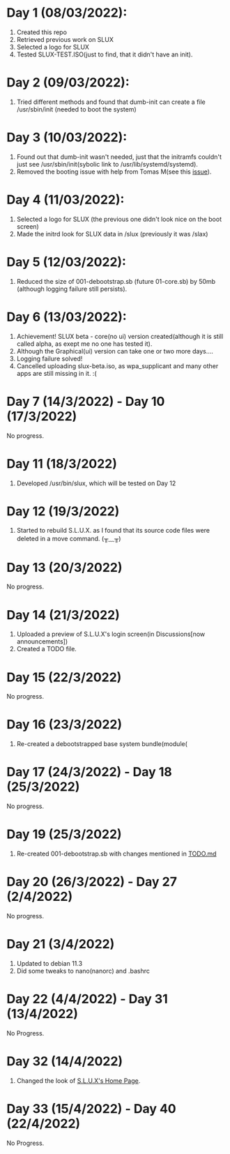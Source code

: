 # Day 1 (08/03/2022):


1. Created this repo 
2. Retrieved previous work on SLUX
3. Selected a logo for SLUX
4. Tested SLUX-TEST.ISO(just to find, that it didn't have an init).


# Day 2 (09/03/2022):
1. Tried different methods and found that dumb-init can create a file /usr/sbin/init (needed to boot the system)
# Day 3 (10/03/2022):
1. Found out that dumb-init wasn't needed, just that the initramfs couldn't just see /usr/sbin/init(sybolic link to /usr/lib/systemd/systemd).
2. Removed the booting issue with help from Tomas M(see this [issue](https://github.com/tomas-m/linux-live/issues/200)).
# Day 4 (11/03/2022):
1. Selected a logo for SLUX (the previous one didn't look nice on the boot screen)
2. Made the initrd look for SLUX data in /slux (previously it was /slax)
# Day 5 (12/03/2022):
1. Reduced the size of 001-debootstrap.sb (future 01-core.sb) by 50mb (although logging failure still persists).
# Day 6 (13/03/2022):
1. Achievement! SLUX beta - core(no ui) version created(although it is still called alpha, as exept me no one has tested it).
2. Although the Graphical(ui) version can take one or two more days....
3. Logging failure solved!
4. Cancelled uploading slux-beta.iso, as wpa_supplicant and many other apps are still missing in it. :(
# Day 7 (14/3/2022) - Day 10 (17/3/2022)
No progress.
# Day 11 (18/3/2022)
1. Developed /usr/bin/slux, which will be tested on Day 12
# Day 12 (19/3/2022)
1. Started to rebuild S.L.U.X. as I found that its source code files were deleted in a move command. (╥﹏╥)
# Day 13 (20/3/2022)
No progress.
# Day 14 (21/3/2022)
1. Uploaded a preview of S.L.U.X's login screen(in Discussions[now announcements])
2. Created a TODO file.
# Day 15 (22/3/2022)
No progress.
# Day 16 (23/3/2022)
1. Re-created a debootstrapped base system bundle(module(
# Day 17 (24/3/2022) - Day 18 (25/3/2022)
No progress.
# Day 19 (25/3/2022)

1. Re-created 001-debootstrap.sb with changes mentioned in [TODO.md](https://github.com/tree-t/S.L.U.X/blob/main/TODO.md)

# Day 20 (26/3/2022) - Day 27 (2/4/2022)
No progress.

# Day 21 (3/4/2022)
1. Updated to debian 11.3
2. Did some tweaks to nano(nanorc) and .bashrc

# Day 22 (4/4/2022) - Day 31 (13/4/2022)
No Progress.

# Day 32 (14/4/2022)
1. Changed the look of [S.L.U.X's Home Page](https://www.tree-t.github.io/S.L.U.X).

# Day 33 (15/4/2022) - Day 40 (22/4/2022)
No Progress.
